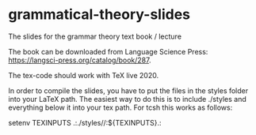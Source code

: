 # grammatical-theory-slides
The slides for the grammar theory text book / lecture

The book can be downloaded from Language Science Press: <a href="https://langsci-press.org/catalog/book/287">https://langsci-press.org/catalog/book/287</a>.

The tex-code should work with TeX live 2020.

In order to compile the slides, you have to put the files in the styles folder into your LaTeX path. The easiest way to do this is to include ./styles and everything below it into your tex path. For tcsh this works as follows:

  setenv TEXINPUTS .:./styles//:${TEXINPUTS}.:
 



